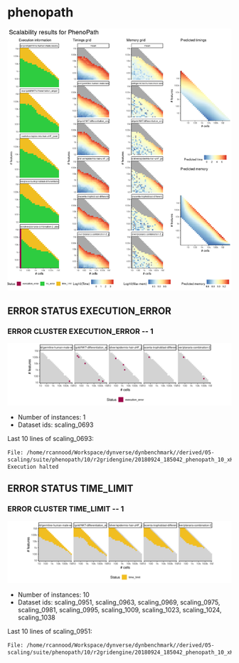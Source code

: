 # phenopath
![Overview](phenopath.png)

## ERROR STATUS EXECUTION_ERROR

### ERROR CLUSTER EXECUTION_ERROR -- 1
![Cluster plot](error_class_plots/phenopath_execution_error_1.png)

 * Number of instances: 1
 * Dataset ids: scaling_0693

Last 10 lines of scaling_0693:
```
File: /home/rcannood/Workspace/dynverse/dynbenchmark//derived/05-scaling/suite/phenopath/10/r2gridengine/20180924_185042_phenopath_10_xKMe6IJX0N/log/log.693.e.txt
Execution halted
```

## ERROR STATUS TIME_LIMIT

### ERROR CLUSTER TIME_LIMIT -- 1
![Cluster plot](error_class_plots/phenopath_time_limit_1.png)

 * Number of instances: 10
 * Dataset ids: scaling_0951, scaling_0963, scaling_0969, scaling_0975, scaling_0981, scaling_0995, scaling_1009, scaling_1023, scaling_1024, scaling_1038

Last 10 lines of scaling_0951:
```
File: /home/rcannood/Workspace/dynverse/dynbenchmark//derived/05-scaling/suite/phenopath/10/r2gridengine/20180924_185042_phenopath_10_xKMe6IJX0N/log/log.951.e.txt
```


